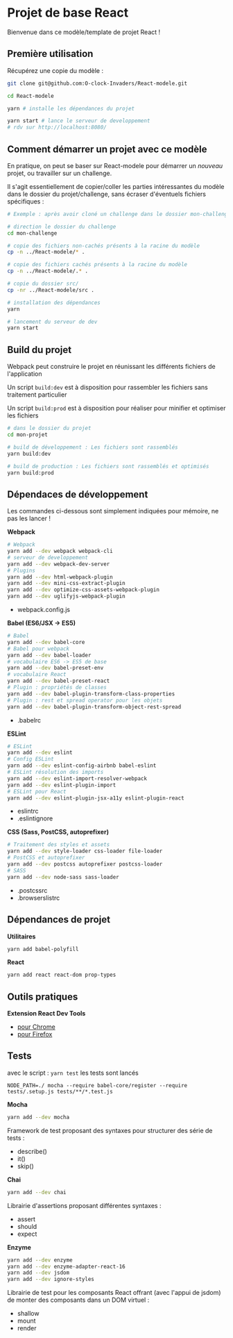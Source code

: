Projet de base React
====================

Bienvenue dans ce modèle/template de projet React !

Première utilisation
--------------------

Récupérez une copie du modèle :

```sh
git clone git@github.com:O-clock-Invaders/React-modele.git

cd React-modele

yarn # installe les dépendances du projet

yarn start # lance le serveur de developpement
# rdv sur http://localhost:8080/
```

Comment démarrer un projet avec ce modèle
-----------------------------------------

En pratique, on peut se baser sur React-modele pour démarrer un *nouveau* projet, ou travailler sur un challenge.

Il s'agit essentiellement de copier/coller les parties intéressantes du modèle dans le dossier du projet/challenge, sans écraser d'éventuels fichiers spécifiques :

``` sh
# Exemple : après avoir cloné un challenge dans le dossier mon-challenge/

# direction le dossier du challenge
cd mon-challenge

# copie des fichiers non-cachés présents à la racine du modèle
cp -n ../React-modele/* .

# copie des fichiers cachés présents à la racine du modèle
cp -n ../React-modele/.* . 

# copie du dossier src/
cp -nr ../React-modele/src .  

# installation des dépendances
yarn

# lancement du serveur de dev
yarn start
```

Build du projet
---------------

Webpack peut construire le projet en réunissant les différents fichiers de l'application

Un script `build:dev` est à disposition pour rassembler les fichiers sans traitement particulier

Un script `build:prod` est à disposition pour réaliser pour minifier et optimiser les fichiers

```sh
# dans le dossier du projet
cd mon-projet

# build de développement : Les fichiers sont rassemblés
yarn build:dev

# build de production : Les fichiers sont rassemblés et optimisés
yarn build:prod

```

Dépendaces de développement
---------------------------

Les commandes ci-dessous sont simplement indiquées pour mémoire, ne pas les lancer !

**Webpack**

``` sh
# Webpack
yarn add --dev webpack webpack-cli
# serveur de developpement
yarn add --dev webpack-dev-server
# Plugins
yarn add --dev html-webpack-plugin
yarn add --dev mini-css-extract-plugin
yarn add --dev optimize-css-assets-webpack-plugin
yarn add --dev uglifyjs-webpack-plugin
```

- webpack.config.js

**Babel (ES6/JSX -> ES5)**

``` sh
# Babel
yarn add --dev babel-core
# Babel pour webpack
yarn add --dev babel-loader
# vocabulaire ES6 -> ES5 de base
yarn add --dev babel-preset-env
# vocabulaire React
yarn add --dev babel-preset-react
# Plugin : propriétés de classes
yarn add --dev babel-plugin-transform-class-properties
# Plugin : rest et spread operator pour les objets
yarn add --dev babel-plugin-transform-object-rest-spread
```

- .babelrc

**ESLint**

``` sh
# ESLint
yarn add --dev eslint
# Config ESLint
yarn add --dev eslint-config-airbnb babel-eslint
# ESLint résolution des imports
yarn add --dev eslint-import-resolver-webpack
yarn add --dev eslint-plugin-import 
# ESLint pour React
yarn add --dev eslint-plugin-jsx-a11y eslint-plugin-react
```

- eslintrc
- .eslintignore

**CSS (Sass, PostCSS, autoprefixer)**

``` sh
# Traitement des styles et assets
yarn add --dev style-loader css-loader file-loader
# PostCSS et autoprefixer
yarn add --dev postcss autoprefixer postcss-loader
# SASS
yarn add --dev node-sass sass-loader
```

- .postcssrc
- .browserslistrc


Dépendances de projet
---------------------

**Utilitaires**

``` sh
yarn add babel-polyfill
```

**React**

```sh
yarn add react react-dom prop-types
```

Outils pratiques
----------------

**Extension React Dev Tools**
  
- [pour Chrome](https://chrome.google.com/webstore/detail/react-developer-tools/fmkadmapgofadopljbjfkapdkoienihi)
- [pour Firefox](https://addons.mozilla.org/en-US/firefox/addon/react-devtools/)


Tests
-----

avec le script : `yarn test` les tests sont lancés

```
NODE_PATH=./ mocha --require babel-core/register --require tests/.setup.js tests/**/*.test.js
```

**Mocha**

```sh
yarn add --dev mocha
```

Framework de test proposant des syntaxes pour structurer des série de tests : 

- describe()
- it()
- skip()

**Chai**

```sh
yarn add --dev chai
```

Librairie d'assertions proposant différentes syntaxes :

- assert
- should
- expect

**Enzyme**

```sh
yarn add --dev enzyme
yarn add --dev enzyme-adapter-react-16
yarn add --dev jsdom
yarn add --dev ignore-styles
```

Librairie de test pour les composants React offrant (avec l'appui de jsdom) de monter des composants dans un DOM virtuel :

- shallow
- mount
- render
